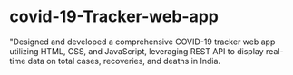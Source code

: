 # covid-19-Tracker-web-app
"Designed and developed a comprehensive COVID-19 tracker web app utilizing HTML, CSS, and JavaScript, leveraging REST API to display real-time data on total cases, recoveries, and deaths in India. 
